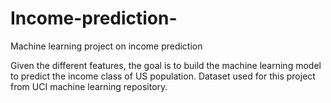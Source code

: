 # Income-prediction-
Machine learning project on income prediction

Given the different features, the goal is to build the machine learning model to predict the income class of US population. 
Dataset used for this project from UCI machine learning repository. 
